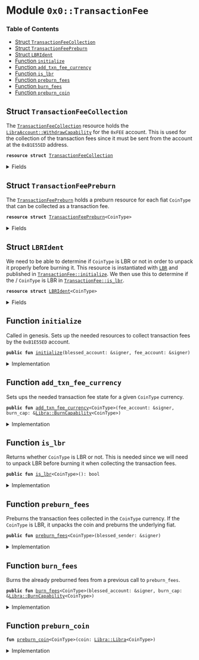 
<a name="0x0_TransactionFee"></a>

# Module `0x0::TransactionFee`

### Table of Contents

-  [Struct `TransactionFeeCollection`](#0x0_TransactionFee_TransactionFeeCollection)
-  [Struct `TransactionFeePreburn`](#0x0_TransactionFee_TransactionFeePreburn)
-  [Struct `LBRIdent`](#0x0_TransactionFee_LBRIdent)
-  [Function `initialize`](#0x0_TransactionFee_initialize)
-  [Function `add_txn_fee_currency`](#0x0_TransactionFee_add_txn_fee_currency)
-  [Function `is_lbr`](#0x0_TransactionFee_is_lbr)
-  [Function `preburn_fees`](#0x0_TransactionFee_preburn_fees)
-  [Function `burn_fees`](#0x0_TransactionFee_burn_fees)
-  [Function `preburn_coin`](#0x0_TransactionFee_preburn_coin)



<a name="0x0_TransactionFee_TransactionFeeCollection"></a>

## Struct `TransactionFeeCollection`

The
<code><a href="#0x0_TransactionFee_TransactionFeeCollection">TransactionFeeCollection</a></code> resource holds the
<code><a href="LibraAccount.md#0x0_LibraAccount_WithdrawCapability">LibraAccount::WithdrawCapability</a></code> for the
<code>0xFEE</code> account.
This is used for the collection of the transaction fees since it
must be sent from the account at the
<code>0xB1E55ED</code> address.


<pre><code><b>resource</b> <b>struct</b> <a href="#0x0_TransactionFee_TransactionFeeCollection">TransactionFeeCollection</a>
</code></pre>



<details>
<summary>Fields</summary>


<dl>
<dt>

<code>cap: <a href="LibraAccount.md#0x0_LibraAccount_WithdrawCapability">LibraAccount::WithdrawCapability</a></code>
</dt>
<dd>

</dd>
</dl>


</details>

<a name="0x0_TransactionFee_TransactionFeePreburn"></a>

## Struct `TransactionFeePreburn`

The
<code><a href="#0x0_TransactionFee_TransactionFeePreburn">TransactionFeePreburn</a></code> holds a preburn resource for each
fiat
<code>CoinType</code> that can be collected as a transaction fee.


<pre><code><b>resource</b> <b>struct</b> <a href="#0x0_TransactionFee_TransactionFeePreburn">TransactionFeePreburn</a>&lt;CoinType&gt;
</code></pre>



<details>
<summary>Fields</summary>


<dl>
<dt>

<code>preburn: <a href="Libra.md#0x0_Libra_Preburn">Libra::Preburn</a>&lt;CoinType&gt;</code>
</dt>
<dd>

</dd>
</dl>


</details>

<a name="0x0_TransactionFee_LBRIdent"></a>

## Struct `LBRIdent`

We need to be able to determine if
<code>CoinType</code> is LBR or not in
order to unpack it properly before burning it. This resource is
instantiated with
<code><a href="LBR.md#0x0_LBR">LBR</a></code> and published in
<code><a href="#0x0_TransactionFee_initialize">TransactionFee::initialize</a></code>.
We then use this to determine if the /
<code>CoinType</code> is LBR in
<code><a href="#0x0_TransactionFee_is_lbr">TransactionFee::is_lbr</a></code>.


<pre><code><b>resource</b> <b>struct</b> <a href="#0x0_TransactionFee_LBRIdent">LBRIdent</a>&lt;CoinType&gt;
</code></pre>



<details>
<summary>Fields</summary>


<dl>
<dt>

<code>dummy_field: bool</code>
</dt>
<dd>

</dd>
</dl>


</details>

<a name="0x0_TransactionFee_initialize"></a>

## Function `initialize`

Called in genesis. Sets up the needed resources to collect
transaction fees by the
<code>0xB1E55ED</code> account.


<pre><code><b>public</b> <b>fun</b> <a href="#0x0_TransactionFee_initialize">initialize</a>(blessed_account: &signer, fee_account: &signer)
</code></pre>



<details>
<summary>Implementation</summary>


<pre><code><b>public</b> <b>fun</b> <a href="#0x0_TransactionFee_initialize">initialize</a>(blessed_account: &signer, fee_account: &signer) {
    Transaction::assert(<a href="Signer.md#0x0_Signer_address_of">Signer::address_of</a>(blessed_account) == 0xB1E55ED, 0);
    <b>let</b> cap = <a href="LibraAccount.md#0x0_LibraAccount_extract_withdraw_capability">LibraAccount::extract_withdraw_capability</a>(fee_account);
    move_to(blessed_account, <a href="#0x0_TransactionFee_TransactionFeeCollection">TransactionFeeCollection</a> { cap });
    move_to(blessed_account, <a href="#0x0_TransactionFee_LBRIdent">LBRIdent</a>&lt;<a href="LBR.md#0x0_LBR">LBR</a>&gt;{})
}
</code></pre>



</details>

<a name="0x0_TransactionFee_add_txn_fee_currency"></a>

## Function `add_txn_fee_currency`

Sets ups the needed transaction fee state for a given
<code>CoinType</code>
currency.


<pre><code><b>public</b> <b>fun</b> <a href="#0x0_TransactionFee_add_txn_fee_currency">add_txn_fee_currency</a>&lt;CoinType&gt;(fee_account: &signer, burn_cap: &<a href="Libra.md#0x0_Libra_BurnCapability">Libra::BurnCapability</a>&lt;CoinType&gt;)
</code></pre>



<details>
<summary>Implementation</summary>


<pre><code><b>public</b> <b>fun</b> <a href="#0x0_TransactionFee_add_txn_fee_currency">add_txn_fee_currency</a>&lt;CoinType&gt;(fee_account: &signer, burn_cap: &BurnCapability&lt;CoinType&gt;) {
    Transaction::assert(<a href="Signer.md#0x0_Signer_address_of">Signer::address_of</a>(fee_account) == 0xFEE, 0);
    <a href="LibraAccount.md#0x0_LibraAccount_add_currency">LibraAccount::add_currency</a>&lt;CoinType&gt;(fee_account);
    move_to(fee_account, <a href="#0x0_TransactionFee_TransactionFeePreburn">TransactionFeePreburn</a>&lt;CoinType&gt;{
        preburn: <a href="Libra.md#0x0_Libra_new_preburn_with_capability">Libra::new_preburn_with_capability</a>(burn_cap)
    })
}
</code></pre>



</details>

<a name="0x0_TransactionFee_is_lbr"></a>

## Function `is_lbr`

Returns whether
<code>CoinType</code> is LBR or not. This is needed since we
will need to unpack LBR before burning it when collecting the
transaction fees.


<pre><code><b>public</b> <b>fun</b> <a href="#0x0_TransactionFee_is_lbr">is_lbr</a>&lt;CoinType&gt;(): bool
</code></pre>



<details>
<summary>Implementation</summary>


<pre><code><b>public</b> <b>fun</b> <a href="#0x0_TransactionFee_is_lbr">is_lbr</a>&lt;CoinType&gt;(): bool {
    exists&lt;<a href="#0x0_TransactionFee_LBRIdent">LBRIdent</a>&lt;CoinType&gt;&gt;(0xB1E55ED)
}
</code></pre>



</details>

<a name="0x0_TransactionFee_preburn_fees"></a>

## Function `preburn_fees`

Preburns the transaction fees collected in the
<code>CoinType</code> currency.
If the
<code>CoinType</code> is LBR, it unpacks the coin and preburns the
underlying fiat.


<pre><code><b>public</b> <b>fun</b> <a href="#0x0_TransactionFee_preburn_fees">preburn_fees</a>&lt;CoinType&gt;(blessed_sender: &signer)
</code></pre>



<details>
<summary>Implementation</summary>


<pre><code><b>public</b> <b>fun</b> <a href="#0x0_TransactionFee_preburn_fees">preburn_fees</a>&lt;CoinType&gt;(blessed_sender: &signer)
<b>acquires</b> <a href="#0x0_TransactionFee_TransactionFeeCollection">TransactionFeeCollection</a>, <a href="#0x0_TransactionFee_TransactionFeePreburn">TransactionFeePreburn</a> {
    <b>if</b> (<a href="#0x0_TransactionFee_is_lbr">is_lbr</a>&lt;CoinType&gt;()) {
        <b>let</b> amount = <a href="LibraAccount.md#0x0_LibraAccount_balance">LibraAccount::balance</a>&lt;<a href="LBR.md#0x0_LBR">LBR</a>&gt;(0xFEE);
        <b>let</b> coins = <a href="LibraAccount.md#0x0_LibraAccount_withdraw_from">LibraAccount::withdraw_from</a>&lt;<a href="LBR.md#0x0_LBR">LBR</a>&gt;(
            &borrow_global&lt;<a href="#0x0_TransactionFee_TransactionFeeCollection">TransactionFeeCollection</a>&gt;(<a href="Signer.md#0x0_Signer_address_of">Signer::address_of</a>(blessed_sender)).cap,
            amount
        );
        <b>let</b> (coin1, coin2) = <a href="LBR.md#0x0_LBR_unpack">LBR::unpack</a>(blessed_sender, coins);
        <a href="#0x0_TransactionFee_preburn_coin">preburn_coin</a>&lt;<a href="Coin1.md#0x0_Coin1">Coin1</a>&gt;(coin1);
        <a href="#0x0_TransactionFee_preburn_coin">preburn_coin</a>&lt;<a href="Coin2.md#0x0_Coin2">Coin2</a>&gt;(coin2)
    } <b>else</b> {
        <b>let</b> amount = <a href="LibraAccount.md#0x0_LibraAccount_balance">LibraAccount::balance</a>&lt;CoinType&gt;(0xFEE);
        <b>let</b> coins = <a href="LibraAccount.md#0x0_LibraAccount_withdraw_from">LibraAccount::withdraw_from</a>&lt;CoinType&gt;(
            &borrow_global&lt;<a href="#0x0_TransactionFee_TransactionFeeCollection">TransactionFeeCollection</a>&gt;(<a href="Signer.md#0x0_Signer_address_of">Signer::address_of</a>(blessed_sender)).cap,
            amount
        );
        <a href="#0x0_TransactionFee_preburn_coin">preburn_coin</a>(coins)
    }
}
</code></pre>



</details>

<a name="0x0_TransactionFee_burn_fees"></a>

## Function `burn_fees`

Burns the already preburned fees from a previous call to
<code>preburn_fees</code>.


<pre><code><b>public</b> <b>fun</b> <a href="#0x0_TransactionFee_burn_fees">burn_fees</a>&lt;CoinType&gt;(blessed_account: &signer, burn_cap: &<a href="Libra.md#0x0_Libra_BurnCapability">Libra::BurnCapability</a>&lt;CoinType&gt;)
</code></pre>



<details>
<summary>Implementation</summary>


<pre><code><b>public</b> <b>fun</b> <a href="#0x0_TransactionFee_burn_fees">burn_fees</a>&lt;CoinType&gt;(blessed_account: &signer, burn_cap: &BurnCapability&lt;CoinType&gt;)
<b>acquires</b> <a href="#0x0_TransactionFee_TransactionFeePreburn">TransactionFeePreburn</a> {
    Transaction::assert(<a href="Signer.md#0x0_Signer_address_of">Signer::address_of</a>(blessed_account) == 0xB1E55ED, 0);
    <b>let</b> preburn = &<b>mut</b> borrow_global_mut&lt;<a href="#0x0_TransactionFee_TransactionFeePreburn">TransactionFeePreburn</a>&lt;CoinType&gt;&gt;(0xFEE).preburn;
    <a href="Libra.md#0x0_Libra_burn_with_resource_cap">Libra::burn_with_resource_cap</a>(
        preburn,
        0xFEE,
        burn_cap
    )
}
</code></pre>



</details>

<a name="0x0_TransactionFee_preburn_coin"></a>

## Function `preburn_coin`



<pre><code><b>fun</b> <a href="#0x0_TransactionFee_preburn_coin">preburn_coin</a>&lt;CoinType&gt;(coin: <a href="Libra.md#0x0_Libra_Libra">Libra::Libra</a>&lt;CoinType&gt;)
</code></pre>



<details>
<summary>Implementation</summary>


<pre><code><b>fun</b> <a href="#0x0_TransactionFee_preburn_coin">preburn_coin</a>&lt;CoinType&gt;(coin: <a href="Libra.md#0x0_Libra">Libra</a>&lt;CoinType&gt;)
<b>acquires</b> <a href="#0x0_TransactionFee_TransactionFeePreburn">TransactionFeePreburn</a> {
    <b>let</b> preburn = &<b>mut</b> borrow_global_mut&lt;<a href="#0x0_TransactionFee_TransactionFeePreburn">TransactionFeePreburn</a>&lt;CoinType&gt;&gt;(0xFEE).preburn;
    <a href="Libra.md#0x0_Libra_preburn_with_resource">Libra::preburn_with_resource</a>(
        coin,
        preburn,
        0xFEE
    );
}
</code></pre>



</details>
